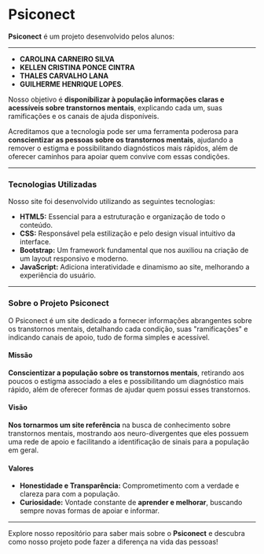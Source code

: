 # Psiconect

**Psiconect** é um projeto desenvolvido pelos alunos: 

---

* **CAROLINA CARNEIRO SILVA**
* **KELLEN CRISTINA PONCE CINTRA**
* **THALES CARVALHO LANA** 
* **GUILHERME HENRIQUE LOPES**.

Nosso objetivo é **disponibilizar à população informações claras e acessíveis sobre transtornos mentais**, explicando cada um, suas ramificações e os canais de ajuda disponíveis.

Acreditamos que a tecnologia pode ser uma ferramenta poderosa para **conscientizar as pessoas sobre os transtornos mentais**, ajudando a remover o estigma e possibilitando diagnósticos mais rápidos, além de oferecer caminhos para apoiar quem convive com essas condições.

---

### Tecnologias Utilizadas

Nosso site foi desenvolvido utilizando as seguintes tecnologias:

* **HTML5:** Essencial para a estruturação e organização de todo o conteúdo.
* **CSS:** Responsável pela estilização e pelo design visual intuitivo da interface.
* **Bootstrap:** Um framework fundamental que nos auxiliou na criação de um layout responsivo e moderno.
* **JavaScript:** Adiciona interatividade e dinamismo ao site, melhorando a experiência do usuário.

---

### Sobre o Projeto Psiconect

O Psiconect é um site dedicado a fornecer informações abrangentes sobre os transtornos mentais, detalhando cada condição, suas "ramificações" e indicando canais de apoio, tudo de forma simples e acessível.

#### Missão

**Conscientizar a população sobre os transtornos mentais**, retirando aos poucos o estigma associado a eles e possibilitando um diagnóstico mais rápido, além de oferecer formas de ajudar quem possui esses transtornos.

#### Visão

**Nos tornarmos um site referência** na busca de conhecimento sobre transtornos mentais, mostrando aos neuro-divergentes que eles possuem uma rede de apoio e facilitando a identificação de sinais para a população em geral.

#### Valores

* **Honestidade e Transparência:** Comprometimento com a verdade e clareza para com a população.
* **Curiosidade:** Vontade constante de **aprender e melhorar**, buscando sempre novas formas de apoiar e informar.

---

Explore nosso repositório para saber mais sobre o **Psiconect** e descubra como nosso projeto pode fazer a diferença na vida das pessoas!